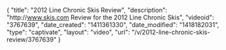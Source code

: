 {
    "title": "2012 Line Chronic Skis Review",
    "description": "http:\/\/www.skis.com Review for the 2012 Line Chronic Skis",
    "videoid": "3767639",
    "date_created": "1411361330",
    "date_modified": "1418182031",
    "type": "captivate",
    "layout": "video",
    "url": "\/v\/2012-line-chronic-skis-review\/3767639"
}